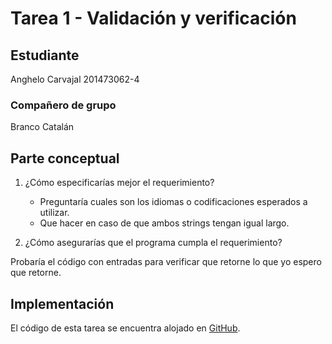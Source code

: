 # Tarea 1 - Validación y verificación

## Estudiante

Anghelo Carvajal
201473062-4

### Compañero de grupo

Branco Catalán

## Parte conceptual

1. ¿Cómo especificarías mejor el requerimiento?
   * Preguntaría cuales son los idiomas o codificaciones esperados a utilizar.
   * Que hacer en caso de que ambos strings tengan igual largo.

2. ¿Cómo asegurarías que el programa cumpla el requerimiento?

Probaría el código con entradas para verificar que retorne lo que yo espero que retorne.

## Implementación

El código de esta tarea se encuentra alojado en [GitHub](https://github.com/AngheloAlf/2020-2-PruebasDeSoftware/tree/master/tarea1).
